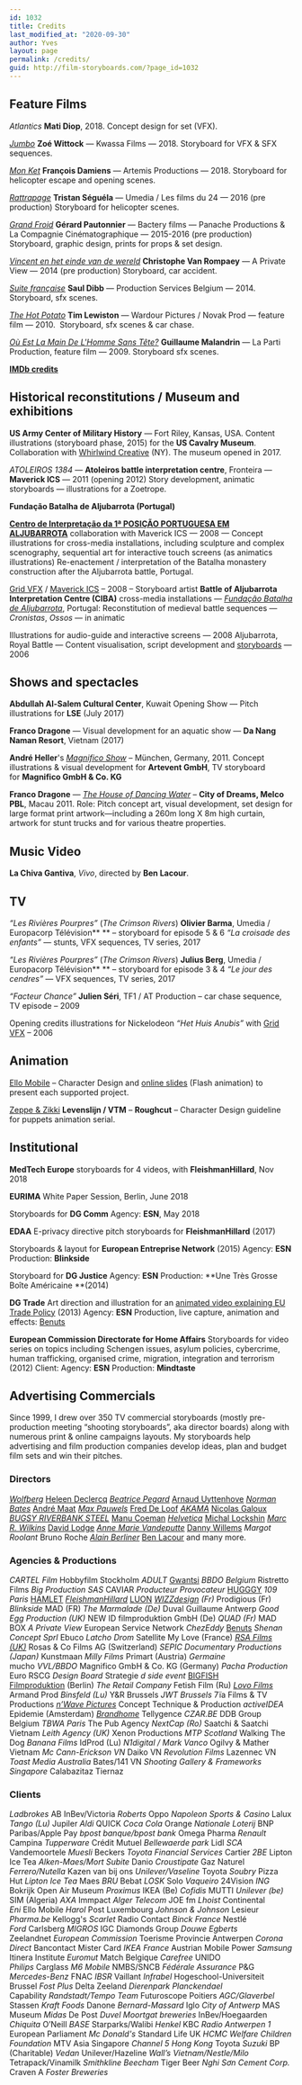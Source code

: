 ```yaml
---
id: 1032
title: Credits
last_modified_at: "2020-09-30"
author: Yves
layout: page
permalink: /credits/
guid: http://film-storyboards.com/?page_id=1032
---
```

## Feature Films

*Atlantics* **Mati Diop**, 2018. Concept design for set (VFX).

*[Jumbo](https://www.imdb.com/title/tt6818118/)* **Zoé Wittock** — Kwassa Films — 2018. Storyboard for VFX & SFX sequences.

*[Mon Ket](https://www.imdb.com/title/tt8398768/)* **François Damiens** — Artemis Productions — 2018. Storyboard for helicopter escape and opening scenes.

*[Rattrapage](http://www.imdb.com/title/tt6286652/)* **Tristan Séguéla** — Umedia / Les films du 24 — 2016 (pre production) Storyboard for helicopter scenes.

*[Grand Froid](http://www.gerardpautonnier.com/grand-froid.html)* **Gérard Pautonnier** — Bactery films — Panache Productions & La Compagnie Cinématographique — 2015-2016 (pre production) Storyboard, graphic design, prints for props & set design.

*[Vincent en het einde van de wereld](http://www.imdb.com/title/tt3231020/ "Vincent en het einde van de wereld IMDB")* **Christophe Van Rompaey** — A Private View — 2014 (pre production) Storyboard, car accident.

*[Suite française](http://www.imdb.com/title/tt0900387/ "Suite française - IMDB")* **Saul Dibb** — Production Services Belgium — 2014. Storyboard, sfx scenes.

*[The Hot Potato](http://film-storyboards.com/the-hot-potato/ "The Hot Potato")* **Tim Lewiston** — Wardour Pictures / Novak Prod — feature film — 2010.  Storyboard, sfx scenes & car chase.

*[Où Est La Main De L'Homme Sans Tête?](http://www.ouestlamain.com/ "Où Est La Main de L’Homme Sans Tête?")* **Guillaume Malandrin** — La Parti Production, feature film — 2009. Storyboard sfx scenes.

**[IMDb credits](https://www.imdb.com/name/nm2326905/ "IMDb credits, Yves Capelle")**


## Historical reconstitutions / Museum and exhibitions

**US Army Center of Military History** — Fort Riley, Kansas, USA. Content illustrations (storyboard phase, 2015) for the **US Cavalry Museum**. Collaboration with [Whirlwind Creative](http://whirlwindcreative.com) (NY). The museum opened in 2017.

*ATOLEIROS 1384* — **Atoleiros battle interpretation centre**, Fronteira — **Maverick ICS** — 2011 (opening 2012) Story development, animatic storyboards — illustrations for a Zoetrope.

**Fundação Batalha de Aljubarrota (Portugal)**

**<a title="Fundação Batalha de Aljubarrota" href="https://fundacao-aljubarrota.pt/pt" target="_blank" rel="noopener noreferrer">Centro de Interpretação da 1ª POSIÇÃO PORTUGUESA EM ALJUBARROTA</a>** collaboration with Maverick ICS — 2008 — Concept illustrations for cross-media installations, including sculpture and complex scenography, sequential art for interactive touch screens (as animatics illustrations) Re-enactement / interpretation of the Batalha monastery construction after the Aljubarrota battle, Portugal.

<a title="Grid VFX" href="http://www.grid-vfx.com/" target="_blank" rel="noopener noreferrer">Grid VFX</a> / <a title="Mavercik ICS" href="http://www.maverick-ics.be/" target="_blank" rel="noopener noreferrer">Maverick ICS</a> &#8211; 2008 &#8211; Storyboard artist **Battle of Aljubarrota Interpretation Centre (CIBA)** cross-media installations — _<a title="Fundação Batalha de Aljubarrota" href="http://www.fundacao-aljubarrota.pt/" target="_blank" rel="noopener noreferrer">Fundação Batalha de Aljubarrota</a>_, Portugal: Reconstitution of medieval battle sequences — _Cronistas_, _Ossos_ — in animatic

Illustrations for audio-guide and interactive screens — 2008 Aljubarrota, Royal Battle — Content visualisation, script development and [storyboards](/aljubarrota-battle/ "Aljubarrota Royal Battle") — 2006

## Shows and spectacles

**Abdullah Al-Salem Cultural Center**, Kuwait Opening Show — Pitch illustrations for **LSE** (July 2017)

**Franco Dragone** — Visual development for an aquatic show — **Da Nang Naman Resort**, Vietnam (2017)

**André Heller**'s _<a href="http://www.youtube.com/watch?gl=BE&v=j0Ljn8W_wbc" target="_blank" rel="noopener noreferrer">Magnifico Show</a>_ &#8211; München, Germany, 2011. Concept illustrations & visual development for **Artevent GmbH**, TV storyboard for **Magnifico GmbH & Co. KG**

**Franco Dragone** — _<a title="Macau’s Must See Spectacular" href="https://www.thehouseofdancingwater.com/" target="_blank" rel="noopener noreferrer">The House of Dancing Water</a>_ &#8211; **City of Dreams, Melco PBL**, Macau 2011. Role: Pitch concept art, visual development, set design for large format print artwork—including a 260m long X 8m high curtain, artwork for stunt trucks and for various theatre properties.

## Music Video

**La Chiva Gantiva**, *Vivo*, directed by **Ben Lacour**.

## TV

*“Les Rivières Pourpres”* (*The Crimson Rivers*) **Olivier Barma**, Umedia / Europacorp Télévision** ** – storyboard for episode 5 & 6 *“La croisade des enfants”* — stunts, VFX sequences, TV series, 2017

*“Les Rivières Pourpres”* (*The Crimson Rivers*) **Julius Berg**, Umedia / Europacorp Télévision** ** – storyboard for episode 3 & 4 *“Le jour des cendres”* — VFX sequences, TV series, 2017

_&#8220;Facteur Chance&#8221;_ **Julien Séri**, TF1 / AT Production &#8211; car chase sequence, TV episode &#8211; 2009

Opening credits illustrations for Nickelodeon _&#8220;Het Huis Anubis&#8221;_ with <a title="Grid VFX" href="http://www.grid-vfx.com/" target="_blank" rel="noopener noreferrer">Grid VFX</a> &#8211; 2006

## Animation

<a title="Ello Mobile" href="http://j.mp/ello-mobile" target="_blank" rel="noopener noreferrer">Ello Mobile</a> &#8211; Character Design and [online slides](/animations-for-ello-mobile/) (Flash animation) to present each supported project.

 <a title="Zeppe en Zikki / VTM" href="http://j.mp/Zeppe-Zikki" target="_blank" rel="noopener noreferrer">Zeppe & Zikki</a> **Levenslijn / VTM** &#8211; **Roughcut** &#8211; Character Design guideline for puppets animation serial.

## Institutional

**MedTech Europe** storyboards for 4 videos, with **FleishmanHillard**, Nov 2018

**EURIMA** White Paper Session, Berlin, June 2018

Storyboards for **DG Comm** Agency: **ESN**, May 2018

**EDAA** E-privacy directive pitch storyboards for **FleishmanHillard** (2017)

Storyboards & layout for **European Entreprise Network** (2015) Agency: **ESN** Production: **Blinkside**

Storyboard for **DG Justice** Agency: **ESN** Production: **Une Très Grosse Boîte Américaine **(2014)

**DG Trade** Art direction and illustration for an [animated video explaining EU Trade Policy](http://film-storyboards.com/dg-trade-animation/) (2013) Agency: **ESN** Production, live capture, animation and effects: <a title="Visual effects" href="http://www.benuts.be/" target="_blank" rel="noopener noreferrer">Benuts</a>

**European Commission Directorate for Home Affairs** Storyboards for video series on topics including Schengen issues, asylum policies, cybercrime, human trafficking, organised crime, migration, integration and terrorism (2012) Client: Agency: **ESN** Production: **Mindtaste**

## Advertising Commercials

Since 1999, I drew over 350 TV commercial storyboards (mostly pre-production meeting &#8220;shooting storyboards&#8221;, aka director boards) along with numerous print & online campaigns layouts. My storyboards help advertising and film production companies develop ideas, plan and budget film sets and win their pitches.

### Directors

*[Wolfberg](https://wolfberg.co)* [Heleen Declercq](https://heleendeclercq.com) *[Beatrice Pegard](https://www.beatricepegardferry.com)* [Arnaud Uyttenhove](https://vimeo.com/user2408635) *[Norman Bates](http://normanbates.tv)* [André Maat](https://andremaat.com) *[Max Pauwels](http://www.maxpauwels.com/)* [Fred De Loof](http://freddeloof.com) *[AKAMA](https://vimeopro.com/2425prod/portfolio-alexandre-ada-nki/)* [Nicolas Galoux](http://hugggy.com) *[BUGSY RIVERBANK STEEL](http://www.bugsyriverbanksteel.com)* [Manu Coeman](http://www.manucoeman.com) *[Helvetica](http://hellohelvetica.ch "Duo Directors. No Cheese.")* [Michal Lockshin](http://vimeo.com/lockshin) *[Marc R. Wilkins](http://marcwilkins.com/)* [David Lodge](http://davidlodge.tv/) *[Anne Marie Vandeputte](http://www.raw.be/)* [Danny Willems](http://www.dannywillems.com/) *Margot Roolant* Bruno Roche *[Alain Berliner](http://www.alainberliner.com/)* [Ben Lacour](http://benlacour.com) and many more.

### Agencies & Productions

*CARTEL Film* Hobbyfilm Stockholm *ADULT* [Gwantsi](https://www.gwantsi.com/) *BBDO Belgium* Ristretto Films *Big Production SAS* CAVIAR *Producteur Provocateur* [HUGGGY](http://hugggy.com) *109 Paris* [HAMLET](http://www.hamlet.tv) *[FleishmanHillard](https://fleishmanhillard.eu)* [LUON](https://www.luon.com "LUON") *[WIZZdesign](http://wizz.fr) (Fr)* Prodigious (Fr) *Blinkside* MAD (FR) *The Marmalade (De)* Duval Guillaume Antwerp *Good Egg Production (UK)* NEW ID filmproduktion GmbH (De) *QUAD (Fr)* MAD BOX *A Private View* European Service Network *ChezEddy* [Benuts](https://www.benuts.be "Visual effects") *Shenan Concept Sprl* Ebuco *Latcho Drom* Satellite My Love (France) *[RSA Films (UK)](http://www.rsafilms.com)* Rosas & Co Films AG (Switzerland) *SEPIC Documentary Productions (Japan)* Kunstmaan *Milly Films* Primart (Austria) *Germaine* mucho *VVL/BBDO* Magnifico GmbH & Co. KG (Germany) *Pacha Production* Euro RSCG *Design Board* Strategie *d side event* [BIGFISH Filmproduktion](http://www.bigfish.de/) (Berlin) *The Retail Company* Fetish Film (Ru) *[Lovo Films](http://www.lovo.be/ "Lovo Films Creativity Lovers")* Armand Prod *Binsfeld (Lu)* Y&R Brussels *JWT Brussels* 7ïa Films & TV Productions *[n’Wave Pictures](http://www.nwave.com/)* Concept Technique & Production *activeIDEA* Epidemie (Amsterdam) *[Brandhome](http://www.brandhome.com/ "Brandhome - Identity driven brand building")*  Tellygence *CZAR.BE* DDB Group Belgium *TBWA Paris* The Pub Agency *NextCap (Ro)* Saatchi & Saatchi Vietnam *Leith Agency (UK)* Xenon Productions *MTP Scotland* Walking The Dog *Banana Films* IdProd (Lu) *N1digital / Mark Vanco* Ogilvy & Mather Vietnam *Mc Cann-Erickson VN* Daiko VN *Revolution Films* Lazennec VN *Toast Media Australia* Bates/141 VN *Shooting Gallery & Frameworks Singapore* Calabazitaz Tiernaz

### Clients

*Ladbrokes* AB InBev/Victoria *Roberts* Oppo *Napoleon Sports & Casino* Lalux *Tango (Lu)* Jupiler *Aldi* QUICK *Coca Cola* Orange *Nationale Loterij* BNP Paribas/Apple Pay *bpost banque/bpost bank* Omega Pharma *Renault* Campina *Tupperware* Crédit Mutuel *Bellewaerde park* Lidl *SCA* Vandemoortele *Muesli* Beckers *Toyota Financial Services* Cartier *2BE* Lipton Ice Tea *Alken-Maes/Mort Subite* Danio *Croustipate* Gaz Naturel *Ferrero/Nutella* Kazen van bij ons *Unilever/Vaseline* Toyota *Soubry* Pizza Hut *Lipton Ice Tea* Maes *BRU* Bebat *LOSK* Solo *Vaqueiro* 24Vision *ING* Bokrijk Open Air Museum *Proximus* IKEA (Be) *Cofidis* MUTTI *Unilever (be)* SIM (Algeria) *AXA* Immpact *Alger Telecom* JOE fm *Lhoist* Continental *Eni* Ello Mobile *Harol* Post Luxembourg *Johnson & Johnson* Lesieur *Pharma.be* Kellogg's *Scarlet* Radio Contact *Binck France* Nestlé *Ford* Carlsberg *MIGROS* IGC Diamonds Group *Douwe Egberts* Zeelandnet *European Commission* Toerisme Provincie Antwerpen *Corona Direct* Bancontact Mister Card *IKEA France* Austrian Mobile Power *Samsung* Itinera Institute *Euromut* Match Belgique *Carefree* UNIDO *Philips* Carglass *M6 Mobile* NMBS/SNCB *Fédérale Assurance* P&G *Mercedes-Benz* FNAC *IBSR* Vaillant *Infrabel* Hogeschool-Universiteit Brussel *Fost Plus* Delta Zeeland *Dierenpark Planckendael* Capability *Randstadt/Tempo Team* Futuroscope Poitiers *AGC/Glaverbel* Stassen *Kraft Foods* Danone *Bernard-Massard* Iglo *City of Antwerp* MAS Museum *Midas* De Post *Duvel Moortgat breweries* InBev/Hoegaarden *Chiquita* O’Neill *BASE* Starparks/Walibi *Henkel* KBC *Radio Antwerpen 1* European Parliament *Mc Donald's* Standard Life UK *HCMC Welfare Children Foundation* MTV Asia Singapore *Channel 5 Hong Kong* Toyota *Suzuki* BP (Charitable) *Vedan* Unilever/Hazeline *Wall’s Vietnam/Nestle/Milo* Tetrapack/Vinamilk *Smithkline Beecham* Tiger Beer *Nghi Sơn Cement Corp.* Craven A *Foster Breweries*

